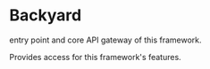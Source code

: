 # Backyard
entry point and core API gateway of this framework.

Provides access for this framework's features.